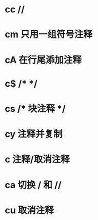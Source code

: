 # <leader>cc // 
# <leader>cm 只用一组符号注释
# <leader>cA 在行尾添加注释
# <leader>c$ /* */
# <leader>cs /* 块注释 */
# <leader>cy 注释并复制
# <leader>c<space> 注释/取消注释
# <leader>ca 切换 / 和 //
# <leader>cu 取消注释

